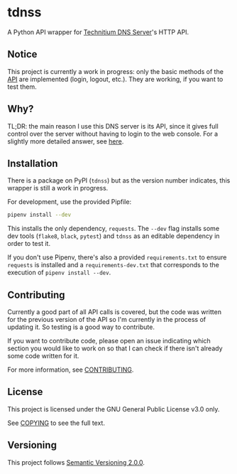 # tdnss

A Python API wrapper for
[Technitium DNS Server](https://github.com/TechnitiumSoftware/DnsServer)'s
HTTP API.

## Notice
This project is currently a work in progress: only the basic methods of the 
[API](https://github.com/TechnitiumSoftware/DnsServer/blob/master/APIDOCS.md)
are implemented (login, logout, etc.). They are working, if you want to test
them.

## Why?

TL;DR: the main reason I use this DNS server is its API, since it gives full
control over the server without having to login to the web console.
For a slightly more detailed answer, see
[here](https://www.julioloayzam.com/blog/tdnss/).

## Installation

There is a package on PyPI (`tdnss`) but as the version number indicates, this
wrapper is still a work in progress.

For development, use the provided Pipfile:
```bash
pipenv install --dev
```
This installs the only dependency, `requests`.  The `--dev` flag installs some
dev tools (`flake8`, `black`, `pytest`) and `tdnss` as an editable dependency in
order to test it.

If you don't use Pipenv, there's also a provided `requirements.txt` to ensure
`requests` is installed and a `requirements-dev.txt` that corresponds to the
execution of `pipenv install --dev`.

## Contributing

Currently a good part of all API calls is covered, but the code was written for
the previous version of the API so I'm currently in the process of updating it.
So testing is a good way to contribute.

If you want to contribute code, please open an issue indicating which section
you would like to work on so that I can check if there isn't already some code
written for it.

For more information, see [CONTRIBUTING](./CONTRIBUTING.md).

## License

This project is licensed under the GNU General Public License v3.0 only.

See [COPYING](./COPYING) to see the full text.

## Versioning

This project follows
[Semantic Versioning 2.0.0](https://semver.org/spec/v2.0.0.html).
